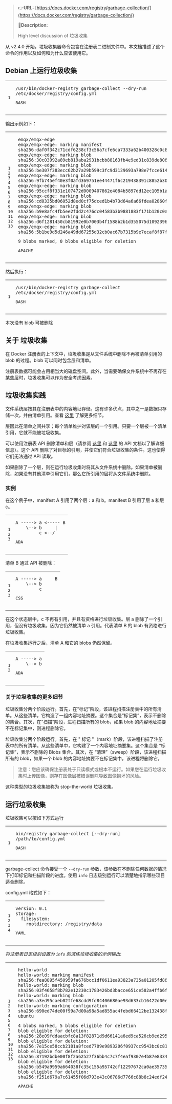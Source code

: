 > 👉️**URL:** [https://docs.docker.com/registry/garbage-collection/](https://docs.docker.com/registry/garbage-collection/)
> 
> 📝**Description:**
> 
> High level discussion of 垃圾收集

从 v2.4.0 开始，垃圾收集器命令包含在注册表二进制文件中。本文档描述了这个命令的作用以及如何和为什么应该使用它。

## Debian 上运行垃圾收集[](https://ewhisper.cn/posts/9434/#Debian-%20%E4%B8%8A%E8%BF%90%E8%A1%8C%E5%9E%83%E5%9C%BE%E6%94%B6%E9%9B%86)

<table><tbody><tr><td><pre><span>1</span><br></pre></td><td><pre><code>/usr/bin/docker-registry garbage-collect --dry-run /etc/docker/registry/config.yml<br></code><p><i></i>BASH</p></pre></td></tr></tbody></table>

输出示例如下：

<table><tbody><tr><td><pre><span>1</span><br><span>2</span><br><span>3</span><br><span>4</span><br><span>5</span><br><span>6</span><br><span>7</span><br><span>8</span><br><span>9</span><br><span>10</span><br><span>11</span><br><span>12</span><br><span>13</span><br></pre></td><td><pre><code><span>emqx</span>/emqx-edge<br><span>emqx</span>/emqx-edge: marking manifest sha<span>256</span>:daf<span>0</span>f<span>342</span>c<span>71</span>cdf<span>6238</span>cf<span>3</span>c<span>56</span>a<span>7</span>cfe<span>6</span>ca<span>7333</span>a<span>62</span>b<span>400328</span>c<span>0</span>c<span>81</span>b<span>469</span>ccd<span>629</span>e<span>66</span><br><span>emqx</span>/emqx-edge: marking blob sha<span>256</span>:<span>30</span>c<span>03992</span>a<span>89</span>eb<span>819</span>aba<span>2931</span>bcbb<span>88163</span>fb<span>4</span>e<span>9</span>ed<span>31</span>c<span>839</span>de<span>8060</span>ec<span>56</span>a<span>66884113</span><br><span>emqx</span>/emqx-edge: marking blob sha<span>256</span>:be<span>307</span>f<span>383</span>ecc<span>62</span>b<span>27</span>a<span>29</span>b<span>599</span>c<span>3</span>fc<span>9</span>d<span>3129693</span>a<span>798</span>e<span>7</span>fcce<span>614</span>f<span>09174</span>cfe<span>2</span>d<span>354</span><br><span>emqx</span>/emqx-edge: marking blob sha<span>256</span>:<span>9</span>fb<span>745</span>ef<span>40</span>e<span>3</span>f<span>0</span>afd<span>369751</span>ee<span>44471</span>f<span>6</span>c<span>219438391</span>c<span>8852</span>b<span>30</span>e<span>450</span>e<span>15736</span>e<span>71</span>e<br><span>emqx</span>/emqx-edge: marking blob sha<span>256</span>:<span>95</span>ccf<span>8</span>f<span>331</span>e<span>107472</span>d<span>0009407862</span>e<span>4084</span>b<span>5897</span>dd<span>12</span>ec<span>105</span>b<span>1</span>a<span>823</span>e<span>37185</span>ff<span>072</span><br><span>emqx</span>/emqx-edge: marking blob sha<span>256</span>:cd<span>0335</span>bd<span>06052</span>d<span>8</span>ed<span>0</span>cf<span>75</span>dced<span>1</span>b<span>4</span>b<span>73</span>d<span>64</span>a<span>6</span>a<span>66</span>fdea<span>02860</span>ff<span>21</span>b<span>5</span>bed<span>675893</span><br><span>emqx</span>/emqx-edge: marking blob sha<span>256</span>:b<span>9</span>e<span>8</span>afc<span>4</span>fb<span>5</span>ee<span>2</span>fdd<span>2</span>c<span>476</span>dc<span>04583</span>b<span>3</span>b<span>9881883</span>f<span>171</span>b<span>120</span>c<span>0</span>ab<span>60430</span>d<span>81</span>ef<span>63</span>e<br><span>emqx</span>/emqx-edge: marking blob sha<span>256</span>:d<span>6</span>f<span>1281450</span>cb<span>81992</span>e<span>0</span>b<span>7003</span>b<span>4</span>f<span>1588</span>b<span>2</span>b<span>1</span>d<span>355075</span>d<span>1092396349</span>ba<span>688</span>d<span>662</span>ef<br><span>emqx</span>/emqx-edge: marking blob sha<span>256</span>:<span>5</span>b<span>1</span>be<span>9</span>d<span>5</span>d<span>246</span>a<span>49</span>dd<span>67255</span>d<span>32</span>cb<span>0</span>ac<span>67</span>b<span>7315</span>b<span>9</span>e<span>7</span>ecaf<span>8</span>f<span>87</span>fd<span>44</span>c<span>7</span>b<span>1</span>fe<span>7</span>a<span>368</span><p><span>9</span> blobs marked, <span>0</span> blobs eligible for deletion</p></code><p><i></i>APACHE</p></pre></td></tr></tbody></table>

然后执行：

<table><tbody><tr><td><pre><span>1</span><br></pre></td><td><pre><code>/usr/bin/docker-registry garbage-collect /etc/docker/registry/config.yml<br></code><p><i></i>BASH</p></pre></td></tr></tbody></table>

本次没有 blob 可被删除

## 关于 垃圾收集[](https://ewhisper.cn/posts/9434/#%E5%85%B3%E4%BA%8E%20-%20%E5%9E%83%E5%9C%BE%E6%94%B6%E9%9B%86)

在 Docker 注册表的上下文中，垃圾收集是从文件系统中删除不再被清单引用的 blob 的过程。blob 可以同时包含层和清单。

注册表数据可能会占用相当大的磁盘空间。此外，当需要确保文件系统中不再存在某些层时，垃圾收集可以作为安全考虑因素。

## 垃圾收集实践[](https://ewhisper.cn/posts/9434/#%E5%9E%83%E5%9C%BE%E6%94%B6%E9%9B%86%E5%AE%9E%E8%B7%B5)

文件系统层按其在注册表中的内容地址存储。这有许多优点，其中之一是数据只存储一次，并由清单引用。查看 [这里](https://docs.docker.com/registry/compatibility/#content-addressable-storage-cas) 了解更多细节。

层因此在清单之间共享；每个清单维护对该层的一个引用。只要一个层被一个清单引用，它就不能被垃圾收集。

可以使用注册表 API 删除清单和层（请参阅 [这里](https://docs.docker.com/registry/spec/api/#deleting-a-layer) 和 [这里](https://docs.docker.com/registry/spec/api/#deleting-an-image) 的 API 文档以了解详细信息）。这个 API 删除了对目标的引用，并使它们符合垃圾收集的条件。这也使得它们无法通过 API 读取。

如果删除了一个层，则在运行垃圾收集时将其从文件系统中删除。如果清单被删除，如果没有其他清单引用它们，那么它所引用的层将从文件系统中删除。

### 实例[](https://ewhisper.cn/posts/9434/#%E5%AE%9E%E4%BE%8B)

在这个例子中，manifest A 引用了两个层：a 和 b。manifest B 引用了层 a 和层 c。

<table><tbody><tr><td><pre><span>1</span><br><span>2</span><br><span>3</span><br></pre></td><td><pre><code>A <span>-----&gt; a &lt;----- B</span><br>    \<span>--&gt; b     |</span><br>         c &lt;<span>--/</span><br></code><p><i></i>ADA</p></pre></td></tr></tbody></table>

清单 B 通过 API 被删除：

<table><tbody><tr><td><pre><span>1</span><br><span>2</span><br><span>3</span><br></pre></td><td><pre><code><span>A</span> -----&gt; <span>a</span>     <span>B</span><br>    \--&gt; <span>b</span><br>         c<br></code><p><i></i>CSS</p></pre></td></tr></tbody></table>

在这个状态层中，c 不再有引用，并且有资格进行垃圾收集。层 a 删除了一个引用，但没有垃圾收集，因为它仍然被清单 a 引用。代表清单 B 的 blob 有资格进行垃圾收集。

在垃圾收集运行之后，清单 A 和它的 blobs 仍然保留。

<table><tbody><tr><td><pre><span>1</span><br><span>2</span><br></pre></td><td><pre><code>A <span>-----&gt; a</span><br>    \<span>--&gt; b</span><br></code><p><i></i>ADA</p></pre></td></tr></tbody></table>

### 关于垃圾收集的更多细节[](https://ewhisper.cn/posts/9434/#%E5%85%B3%E4%BA%8E%E5%9E%83%E5%9C%BE%E6%94%B6%E9%9B%86%E7%9A%84%E6%9B%B4%E5%A4%9A%E7%BB%86%E8%8A%82)

垃圾收集分两个阶段运行。首先，在“标记”阶段，该进程扫描注册表中的所有清单。从这些清单，它构造了一组内容地址摘要。这个集合是“标记集”，表示不删除的集合。其次，在“扫描”阶段，进程扫描所有的 blob，如果 blob 的内容地址摘要不在标记集中，则进程删除它。

垃圾收集分两个阶段运行。首先，在 " 标记 "（mark）阶段，该进程扫描了注册表中的所有清单。从这些清单中，它构建了一个内容地址摘要集。这个集合是 “标记集”，表示不删除的 Blobs 集合。其次，在 “清理”（sweep）阶段，该进程扫描所有的 blob，如果一个 blob 的内容地址摘要不在标记集中，该进程将删除它。

> 注意：您应该确保注册表处于只读模式或根本不运行。如果您在运行垃圾收集时上传图像，则存在图像层被错误删除导致图像损坏的风险。

这种类型的垃圾收集被称为 stop-the-world 垃圾收集。

## 运行垃圾收集[](https://ewhisper.cn/posts/9434/#%E8%BF%90%E8%A1%8C%E5%9E%83%E5%9C%BE%E6%94%B6%E9%9B%86)

垃圾收集可以按如下方式运行

<table><tbody><tr><td><pre><span>1</span><br></pre></td><td><pre><code>bin/registry garbage-collect [--dry-run] /path/to/config.yml<br></code><p><i></i>BASH</p></pre></td></tr></tbody></table>

garbage-collect 命令接受一个 `--dry-run` 参数，该参数在不删除任何数据的情况下打印标记和扫描阶段的进度。使用 `info` 日志级别运行可以清楚地指示哪些项目适合删除。

config.yml 格式如下：

<table><tbody><tr><td><pre><span>1</span><br><span>2</span><br><span>3</span><br><span>4</span><br></pre></td><td><pre><code><span>version:</span> <span>0.1</span><br><span>storage:</span><br>  <span>filesystem:</span><br>    <span>rootdirectory:</span> <span>/registry/data</span><br></code><p><i></i>YAML</p></pre></td></tr></tbody></table>

_将注册表日志级别设置为 `info` 的演练垃圾收集的示例输出_:

<table><tbody><tr><td><pre><span>1</span><br><span>2</span><br><span>3</span><br><span>4</span><br><span>5</span><br><span>6</span><br><span>7</span><br><span>8</span><br><span>9</span><br><span>10</span><br><span>11</span><br><span>12</span><br><span>13</span><br></pre></td><td><pre><code><span>hello</span>-world<br><span>hello</span>-world: marking manifest sha<span>256</span>:fea<span>8895</span>f<span>450959</span>fa<span>676</span>bcc<span>1</span>df<span>0611</span>ea<span>93823</span>a<span>735</span>a<span>01205</span>fd<span>8622846041</span>d<span>0</span>c<span>7</span>cf<br><span>hello</span>-world: marking blob sha<span>256</span>:<span>03</span>f<span>4658</span>f<span>8</span>b<span>782</span>e<span>12230</span>c<span>1783426</span>bd<span>3</span>bacce<span>651</span>ce<span>582</span>a<span>4</span>ffb<span>6</span>fbbfa<span>2079428</span>ecb<br><span>hello</span>-world: marking blob sha<span>256</span>:a<span>3</span>ed<span>95</span>caeb<span>02</span>ffe<span>68</span>cdd<span>9</span>fd<span>84406680</span>ae<span>93</span>d<span>633</span>cb<span>16422</span>d<span>00</span>e<span>8</span>a<span>7</span>c<span>22955</span>b<span>46</span>d<span>4</span><br><span>hello</span>-world: marking configuration sha<span>256</span>:<span>690</span>ed<span>74</span>de<span>00</span>f<span>99</span>a<span>7</span>d<span>00</span>a<span>98</span>a<span>5</span>ad<span>855</span>ac<span>4</span>febd<span>66412</span>be<span>132438</span>f<span>9</span>b<span>8</span>dbd<span>300</span>a<span>937</span>d<br><span>ubuntu</span><p><span>4</span> blobs marked, <span>5</span> blobs eligible for deletion<br><span>blob</span> eligible for deletion: sha<span>256</span>:<span>28</span>e<span>09</span>fddaacbfc<span>8</span>a<span>13</span>f<span>82871</span>d<span>9</span>d<span>66141</span>a<span>6</span>ed<span>9</span>ca<span>526</span>cb<span>9</span>ed<span>295</span>ef<span>545</span>ab<span>4559</span>b<span>81</span><br><span>blob</span> eligible for deletion: sha<span>256</span>:<span>7</span>e<span>15</span>ce<span>58</span>ccb<span>2181</span>a<span>8</span>fced<span>7709</span>e<span>9893206</span>f<span>0937</span>cc<span>9543</span>bc<span>0</span>c<span>8178</span>ea<span>1</span>cf<span>4</span>d<span>7</span>e<span>7</span>b<span>5</span><br><span>blob</span> eligible for deletion: sha<span>256</span>:<span>87192</span>bdbe<span>00</span>f<span>8</span>f<span>2</span>a<span>62527</span>f<span>36</span>bb<span>4</span>c<span>7</span>c<span>7</span>f<span>4</span>eaf<span>9307</span>e<span>4</span>b<span>87</span>e<span>8334</span>fb<span>6</span>abec<span>1765</span>bcb<br><span>blob</span> eligible for deletion: sha<span>256</span>:b<span>549</span>a<span>9959</span>a<span>664038</span>fc<span>35</span>c<span>155</span>a<span>95742</span>cf<span>12297672</span>ca<span>0</span>ae<span>35735</span>ec<span>027</span>d<span>55</span>bf<span>4</span>e<span>97</span><br><span>blob</span> eligible for deletion: sha<span>256</span>:f<span>251</span>d<span>679</span>a<span>7</span>c<span>61455</span>f<span>06</span>d<span>793</span>e<span>43</span>c<span>06786</span>d<span>7766</span>c<span>88</span>b<span>8</span>c<span>24</span>edf<span>242</span>b<span>2</span>c<span>08</span>e<span>3</span>c<span>3</span>f<span>599</span></p></code><p><i></i>APACHE</p></pre></td></tr></tbody></table>